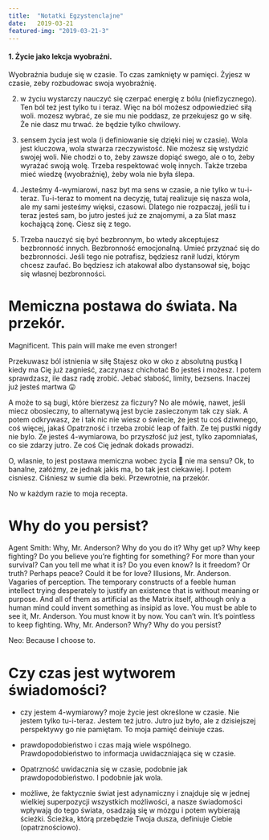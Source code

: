 ```yaml
---
title:  "Notatki Egzystenclajne"
date:   2019-03-21
featured-img: "2019-03-21-3"
---
```




#### 1. Życie jako lekcja wyobraźni. 

Wyobraźnia buduje się w czasie. To czas zamknięty w pamięci. Żyjesz w czasie, zeby rozbudowac swoja wyobraźnię.

2. w życiu wystarczy nauczyć się czerpać energię z bólu (niefizycznego). Ten ból też jest tylko tu i teraz. Więc na ból możesz odpowiedzieć siłą woli. mozesz wybrać, ze sie mu nie poddasz, ze przekujesz go w siłę. Że nie dasz mu trwać. że będzie tylko chwilowy.

3. sensem życia jest wola (i definiowanie się dzięki niej w czasie). Wola jest kluczowa, wola stwarza rzeczywistość. Nie możesz się wstydzić swojej woli. Nie chodzi o to, żeby zawsze dopiąć swego, ale o to, żeby wyrażać swoją wolę. Trzeba respektować wolę innych. Także trzeba mieć wiedzę (wyobraźnię), żeby wola nie była ślepa.

4. Jesteśmy 4-wymiarowi, nasz byt ma sens w czasie, a nie tylko w tu-i-teraz. Tu-i-teraz to moment na decyzję, tutaj realizuje się nasza wola, ale my sami jesteśmy więksi, czasowi. Dlatego nie rozpaczaj, jeśli tu i teraz jesteś sam, bo jutro jesteś już ze znajomymi, a za 5lat masz kochającą żonę. Ciesz się z tego.

5. Trzeba nauczyć się być bezbronnym, bo wtedy akceptujesz bezbronność innych. Bezbronność emocjonalną. Umieć przyznać się do bezbronności. Jeśli tego nie potrafisz, będziesz ranił ludzi, którym chcesz zaufać. Bo będziesz ich atakował albo dystansował się, bojąc się własnej bezbronności.

# Memiczna postawa do świata. Na przekór.

Magnificent. This pain will make me even stronger!

Przekuwasz ból istnienia w siłę
Stajesz oko w oko z absolutną pustką
I kiedy ma Cię już zagnieść, zaczynasz chichotać
Bo jesteś i możesz. I potem sprawdzasz, ile dasz radę zrobić.
Jebać słabość, limity, bezsens. Inaczej już jesteś martwa 😛

A może to są bugi, które bierzesz za ficzury?
No ale mówię, nawet, jeśli miecz obosieczny, to alternatywą jest bycie zasieczonym tak czy siak.
A potem odkrywasz, że i tak nic nie wiesz o świecie, że jest tu coś dziwnego, coś więcej, jakaś Opatrzność i trzeba zrobić leap of faith. Ze tej pustki nigdy nie bylo. Ze jesteś 4-wymiarowa, bo przyszłość już jest, tylko zapomniałaś, co sie zdarzy jutro. Ze coś Cię jednak dokads prowadzi.

O, wlasnie, to jest postawa memiczna wobec życia 🙂 nie ma sensu? Ok, to banalne, załóżmy, ze jednak jakis ma, bo tak jest ciekawiej. I potem cisniesz.
Ciśniesz w sumie dla beki. Przewrotnie, na przekór.

No w każdym razie to moja recepta.

# Why do you persist?

Agent Smith: Why, Mr. Anderson? Why do you do it? Why get up? Why keep fighting? Do you believe you’re fighting for something? For more than your survival? Can you tell me what it is? Do you even know? Is it freedom? Or truth? Perhaps peace? Could it be for love? Illusions, Mr. Anderson. Vagaries of perception. The temporary constructs of a feeble human intellect trying desperately to justify an existence that is without meaning or purpose. And all of them as artificial as the Matrix itself, although only a human mind could invent something as insipid as love. You must be able to see it, Mr. Anderson. You must know it by now. You can’t win. It’s pointless to keep fighting. Why, Mr. Anderson? Why? Why do you persist?

Neo: Because I choose to.

# Czy czas jest wytworem świadomości?

- czy jestem 4-wymiarowy? moje życie jest określone w czasie. Nie jestem tylko tu-i-teraz. Jestem też jutro. Jutro już było, ale z dzisiejszej perspektywy go nie pamiętam. To moja pamięć deiniuje czas.

- prawdopodobieństwo i czas mają wiele wspólnego. Prawdopodobieństwo to informacja uwidaczniająca się w czasie.

- Opatrzność uwidacznia się w czasie, podobnie jak prawdopodobieństwo. I podobnie jak wola.

- możliwe, że faktycznie świat jest adynamiczny i znajduje się w jednej wielkiej superpozycji wszystkich możliwości, a nasze świadomości wpływają do tego świata, osadzają się w mózgu i potem wybierają ścieżki. Ścieżka, którą przebędzie Twoja dusza, definiuje Ciebie (opatrznościowo).
